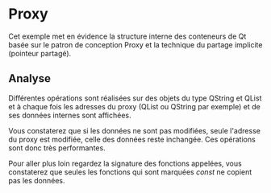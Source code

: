 # Proxy

Cet exemple met en évidence la structure interne des conteneurs de Qt basée sur le patron de conception Proxy et la technique du partage implicite (pointeur partagé).

## Analyse

Différentes opérations sont réalisées sur des objets du type QString et QList et à chaque fois les adresses du proxy (QList ou QString par exemple) et de ses données internes sont affichées.

Vous constaterez que si les données ne sont pas modifiées, seule l'adresse du proxy est modifiée, celle des données reste inchangée. Ces opérations sont donc très performantes.

Pour aller plus loin regardez la signature des fonctions appelées, vous constaterez que seules les fonctions qui sont marquées *const* ne copient pas les données.